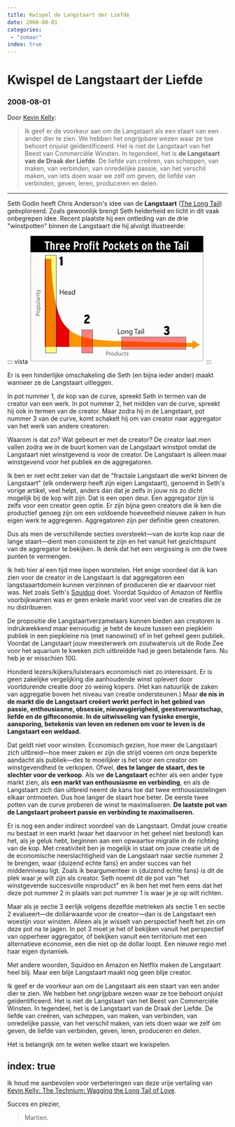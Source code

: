 ```yaml
---
title: Kwispel de Langstaart der Liefde
date: 2008-08-01
categories:
 - "zomaar"
index: true
---
```


# Kwispel de Langstaart der Liefde
### 2008-08-01

Door [Kevin Kelly](http://kk.org):
> Ik geef er de voorkeur aan om de Langstaart als een staart van een ander dier te zien. We hebben het ongrijpbare wezen waar ze toe behoort onjuist geïdentificeerd. Het is niet de Langstaart van het Beest van Commerciële Winsten. In tegendeel, het is **de Langstaart van de Draak der Liefde**. De liefde van creëren, van scheppen, van maken, van verbinden, van onredelijke passie, van het verschil maken, van iets doen waar we zelf om geven, de liefde van verbinden, geven, leren, produceren en delen.

---

Seth Godin heeft Chris Anderson's idee van de **Langstaart** ([The Long Tail](https://www.amazon.com/Long-Tail-SmarterComics-Chris-Anderson/dp/1610660064/ref=sr_1_5?dib=eyJ2IjoiMSJ9.47wMEFzIt3zuhBuYpGRO-7ylwMZZN6q00vkG22fIAFIdehQCJmDv5VESlKIh6M0jLzb00pwNt5je51EINw2wqg.n6bcm7arMcJwscg4WZOgE-nOgYAOT7jjJwjRKatqaiQ&dib_tag=se&keywords=long+tail+seth+godin&qid=1734186060&sr=8-5)) geëxploreerd. Zoals gewoonlijk brengt Seth helderheid en licht in dit vaak onbegrepen idee. Recent plaatste hij een ontleding van de drie "winstpotten" binnen de Langstaart die hij alvolgt illustreerde:

::: vista
<img src="langstaart-winstpotten.jpg">
:::

Er is een hinderlijke omschakeling die Seth (en bijna ieder ander) maakt wanneer ze de Langstaart uitleggen.

In pot nummer 1, de kop van de curve, spreekt Seth in termen van de creator van een werk. In pot nummer 2, het midden van de curve, spreekt hij ook in termen van de creator. Maar zodra hij in de Langstaart, pot nummer 3 van de curve, komt schakelt hij om van creator naar aggregator van het werk van andere creatoren.

Waarom is dat zo? Wat gebeurt er met de creator? De creator laat men vallen zodra we in de buurt komen van de Langstaart winstpot omdat de Langstaart niet winstgevend is voor de creator. De Langstaart is alleen maar winstgevend voor het publiek en de aggregatoren.

Ik ben er niet echt zeker van dat de "fractale Langstaart die werkt binnen de Langstaart" (elk onderwerp heeft zijn eigen Langstaart), genoemd in Seth's vorige artikel, veel helpt, anders dan dat je zelfs in jouw nis zo dicht mogelijk bij de kop wilt zijn. Dat is een open deur. Een aggregator zijn is zelfs voor een creator geen optie. Er zijn bijna geen creators die ik ken die productief genoeg zijn om een voldoende hoeveelheid nieuwe zaken in hun eigen werk te aggregeren. Aggregatoren zijn per definitie geen creatoren.

Dus als men de verschillende secties oversteekt—van de korte kop naar de lange staart—dient men consistent te zijn en het vanuit het gezichtspunt van de aggregator te bekijken. Ik denk dat het een vergissing is om die twee punten te vermengen.

Ik heb hier al een tijd mee lopen worstelen. Het enige voordeel dat ik kan zien voor de creator in de Langstaart is dat aggregatoren een langstaaartdomein kunnen verzinnen of produceren die er daarvoor niet was. Net zoals Seth's [Squidoo](http://www.squidoo.com/) doet. Voordat Squidoo of Amazon of Netflix voorbijkwamen was er geen enkele markt voor veel van de creaties die ze nu distribueren.

De propositie die Langstaartverzamelaars kunnen bieden aan creatoren is indrukwekkend maar eenvoudig: je hebt de keuze tussen een piepklein publiek in een piepkleine nis (met nanowinst) of in het geheel geen publiek. Voordat de Langstaart jouw meesterwerk om zoutwatervis uit de Rode Zee voor het aquarium te kweken zich uitbreidde had je geen betalende fans. Nu heb je er misschien 100.

Honderd lezers/kijkers/luisteraars economisch niet zo interessant. Er is geen zakelijke vergelijking die aanhoudende winst oplevert door voortdurende creatie door zo weinig kopers. (Het kan natuurlijk de zaken van aggregatie boven het niveau van creatie ondersteunen.) Maar **de nis in de markt die de Langstaart creëert werkt perfect in het gebied van passie, enthousiasme, obsessie, nieuwsgierigheid, geestverwantschap, liefde en de gifteconomie. In de uitwisseling van fysieke energie, aansporing, betekenis van leven en redenen om voor te leven is de Langstaart een weldaad.**

Dat geldt niet voor winsten. Economisch gezien, hoe meer de Langstaart zich uitbreid—hoe meer zaken er zijn die strijd voeren om onze beperkte aandacht als publiek—des te moeilijker is het voor een creator om winstgevendheid te verkopen. Ofwel, **des te langer de staart, des te slechter voor de verkoop**. Als we **de Langstaart** echter als een ander type markt zien, als **een markt van enthousiasme en verbinding**, en als de Langstaart zich dan uitbreid neemt de kans toe dat twee enthousiastelingen elkaar ontmoeten. Dus hoe langer de staart hoe beter. De eerste twee potten van de curve proberen de winst te maximaliseren. **De laatste pot van de Langstaart probeert passie en verbinding te maximaliseren.**

Er is nog een ander indirect voordeel van de Langstaart. Omdat jouw creatie nu bestaat in een markt (waar het daarvoor in het geheel niet bestond) kan het, als je geluk hebt, beginnen aan een opwaartse migratie in de richting van de kop. Met creativiteit ben je mogelijk in staat om jouw creatie uit de de economische neerslachtigheid van de Langstaart naar sectie nummer 2 te brengen, waar {duizend echte fans} en ander succes van het middenniveau ligt. Zoals ik beargumenteer in {duizend echte fans} is dit de plek waar je wilt zijn als creator. Seth noemt dit de pot van "het winstgevende succesvolle nisproduct" en ik ben het met hem eens dat het deze pot nummer 2 in plaats van pot nummer 1 is waar je je op wilt richten.

Maar als je sectie 3 eerlijk volgens dezelfde metrieken als sectie 1 en sectie 2 evalueert—de dollarwaarde voor de creator—dan is de Langstaart een woestijn voor winsten. Alleen als je wisselt van perspectief heeft het zin om deze pot na te jagen. In pot 3 moet je het óf bekijken vanuit het perspectief van opperheer aggregator, óf bekijken vanuit een territorium met een alternatieve economie, een die niet op de dollar loopt. Een nieuwe regio met haar eigen dynamiek.

Met andere woorden, Squidoo en Amazon en Netflix maken de Langstaart heel blij. Maar een blije Langstaart maakt nog geen blije creator.

Ik geef er de voorkeur aan om de Langstaart als een staart van een ander dier te zien. We hebben het ongrijpbare wezen waar ze toe behoort onjuist geïdentificeerd. Het is niet de Langstaart van het Beest van Commerciële Winsten. In tegendeel, het is de Langstaart van de Draak der Liefde. De liefde van creëren, van scheppen, van maken, van verbinden, van onredelijke passie, van het verschil maken, van iets doen waar we zelf om geven, de liefde van verbinden, geven, leren, produceren en delen.

Het is belangrijk om te weten welke staart we kwispelen.

index: true
---

Ik houd me aanbevolen voor verbeteringen van deze vrije vertaling van [Kevin Kelly: The Technium: Wagging the Long Tail of Love](http://www.kk.org/thetechnium/archives/2008/07/wagging_the_lon.php).

Succes en plezier,
> Martien.
